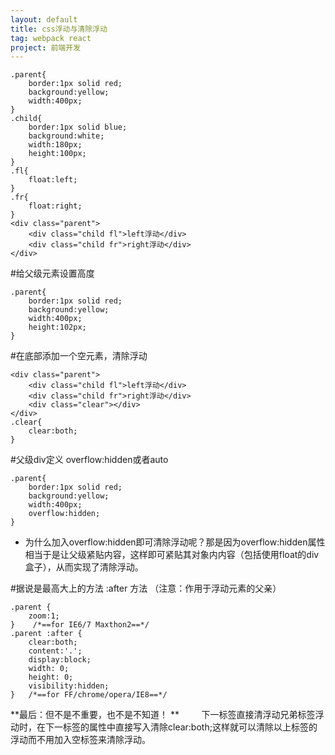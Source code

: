 ```yaml
---
layout: default
title: css浮动与清除浮动
tag: webpack react
project: 前端开发
---
```


```
.parent{
    border:1px solid red;
    background:yellow;
    width:400px;
}
.child{
    border:1px solid blue;
    background:white;
    width:180px;
    height:100px;
}
.fl{
    float:left;
}
.fr{
    float:right;
}
<div class="parent">
    <div class="child fl">left浮动</div>
    <div class="child fr">right浮动</div>
</div>
```
#给父级元素设置高度
```
.parent{
    border:1px solid red;
    background:yellow;
    width:400px;
    height:102px;
}
```

#在底部添加一个空元素，清除浮动
```
<div class="parent">
    <div class="child fl">left浮动</div>
    <div class="child fr">right浮动</div>
    <div class="clear"></div>
</div>
.clear{
    clear:both;
}
```

#父级div定义 overflow:hidden或者auto
```
.parent{
    border:1px solid red;
    background:yellow;
    width:400px;
    overflow:hidden;
}
```
* 为什么加入overflow:hidden即可清除浮动呢？那是因为overflow:hidden属性相当于是让父级紧贴内容，这样即可紧贴其对象内内容（包括使用float的div盒子），从而实现了清除浮动。

#据说是最高大上的方法 :after 方法
（注意：作用于浮动元素的父亲）
```
.parent {
    zoom:1;
}    /*==for IE6/7 Maxthon2==*/
.parent :after {
    clear:both;
    content:'.';
    display:block;
    width: 0;
    height: 0;
    visibility:hidden;
}   /*==for FF/chrome/opera/IE8==*/
```

**最后：但不是不重要，也不是不知道！ **
        下一标签直接清浮动兄弟标签浮动时，在下一标签的属性中直接写入清除clear:both;这样就可以清除以上标签的浮动而不用加入空标签来清除浮动。
